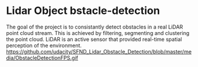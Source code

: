 # Lidar Object bstacle-detection
The goal of the project is to consistantly detect obstacles in a real LiDAR point cloud stream. This is achieved by filtering, segmenting and clustering the point cloud. LiDAR is an active sensor that provided real-time spatial perception of the environment.
https://github.com/udacity/SFND_Lidar_Obstacle_Detection/blob/master/media/ObstacleDetectionFPS.gif
